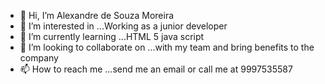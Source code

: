 - 👋 Hi, I’m Alexandre de Souza Moreira
- 👀 I’m interested in ...Working as a junior developer
- 🌱 I’m currently learning ...HTML 5 java script
- 💞️ I’m looking to collaborate on ...with my team and bring benefits to the company
- 📫 How to reach me ...send me an email or call me at 9997535587

<!---
XANDRAO/XANDRAO is a ✨ special ✨ repository because its `README.md` (this file) appears on your GitHub profile.
You can click the Preview link to take a look at your changes.
--->
